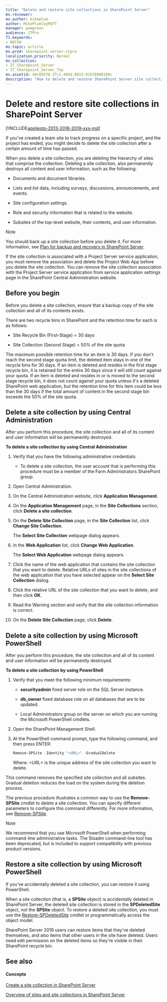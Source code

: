 ```yaml
---
title: "Delete and restore site collections in SharePoint Server"
ms.reviewer: 
ms.author: mikeplum
author: MikePlumleyMSFT
manager: pamgreen
audience: ITPro
f1.keywords:
- NOCSH
ms.topic: article
ms.prod: sharepoint-server-itpro
localization_priority: Normal
ms.collection:
- IT_Sharepoint_Server
- IT_Sharepoint_Server_Top
ms.assetid: 44c05570-37c1-49dd-8015-015f8908199c
description: "How to delete and restore SharePoint Server site collection content, user information, and the site hierarchy."
---
```


# Delete and restore site collections in SharePoint Server

[!INCLUDE[appliesto-2013-2016-2019-xxx-md](../includes/appliesto-2013-2016-2019-xxx-md.md)] 
  
If you've created a team site to track progress on a specific project, and the project has ended, you might decide to delete the site collection after a certain amount of time has passed. 
  
When you delete a site collection, you are deleting the hierarchy of sites that comprise the collection. Deleting a site collection, also permanently destroys all content and user information, such as the following:
  
- Documents and document libraries.
    
- Lists and list data, including surveys, discussions, announcements, and events.
    
- Site configuration settings.
    
- Role and security information that is related to the website.
    
- Subsites of the top-level website, their contents, and user information.
    
> [!NOTE]
> You should back up a site collection before you delete it. For more information, see [Plan for backup and recovery in SharePoint Server](../administration/backup-and-recovery-planning.md). 
  
If the site collection is associated with a Project Server service application, you must remove the association and delete the Project Web App before you delete the site collection. You can remove the site collection association with the Project Server service application from service application settings page in the SharePoint Central Administration website.
  
    
## Before you begin
<a name="begin"> </a>

Before you delete a site collection, ensure that a backup copy of the site collection and all of its contents exists.
  
There are two recycle bins in SharePoint and the retention time for each is as follows:
  
- Site Recycle Bin (First-Stage) = 30 days
    
- Site Collection (Second Stage) = 50% of the site quota
    
The maximum possible retention time for an item is 30 days. If you don't reach the second stage quota limit, the deleted item stays in one of the recycle bins for 30 days. If an item is deleted and resides in the first stage recycle bin, it is retained for the entire 30 days since it will still count against your quota. If an item is deleted and resides in or is moved to the second stage recycle bin, it does not count against your quota unless it's a deleted SharePoint web application, but the retention time for this item could be less than the 30 days if the total amount of content in the second stage bin exceeds the 50% of the site quota.
  
## Delete a site collection by using Central Administration
<a name="section1"> </a>

After you perform this procedure, the site collection and all of its content and user information will be permanently destroyed.
  
 **To delete a site collection by using Central Administration**
  
1. Verify that you have the following administrative credentials:
    
   - To delete a site collection, the user account that is performing this procedure must be a member of the Farm Administrators SharePoint group.
    
2. Open Central Administration.
    
3. On the Central Administration website, click **Application Management**.
    
4. On the **Application Management** page, in the **Site Collections** section, click **Delete a site collection**.
    
5. On the **Delete Site Collection** page, in the **Site Collection** list, click **Change Site Collection**.
    
    The **Select Site Collection** webpage dialog appears. 
    
6. In the **Web Application** list, click **Change Web Application**.
    
    The **Select Web Application** webpage dialog appears. 
    
7. Click the name of the web application that contains the site collection that you want to delete. Relative URLs of sites in the site collections of the web application that you have selected appear on the **Select Site Collection** dialog. 
    
8. Click the relative URL of the site collection that you want to delete, and then click **OK**.
    
9. Read the Warning section and verify that the site collection information is correct.
    
10. On the **Delete Site Collection** page, click **Delete**.
    
## Delete a site collection by using Microsoft PowerShell
<a name="section2"> </a>

After you perform this procedure, the site collection and all of its content and user information will be permanently destroyed.
  
 **To delete a site collection by using PowerShell**
  
1. Verify that you meet the following minimum requirements: 
    
   - **securityadmin** fixed server role on the SQL Server instance. 
    
   - **db_owner** fixed database role on all databases that are to be updated. 
    
   - Local Administrators group on the server on which you are running the Microsoft PowerShell cmdlets.
    
2. Open the SharePoint Management Shell.
    
3. At the PowerShell command prompt, type the following command, and then press ENTER:
    
   ```powershell
   Remove-SPSite -Identity "<URL>" -GradualDelete
   ```

   Where:  _\<URL\>_ is the unique address of the site collection you want to delete. 
    
This command removes the specified site collection and all subsites. Gradual deletion reduces the load on the system during the deletion process.
    
The previous procedure illustrates a common way to use the **Remove-SPSite** cmdlet to delete a site collection. You can specify different parameters to configure this command differently. For more information, see [Remove-SPSite](/powershell/module/sharepoint-server/Remove-SPSite?view=sharepoint-ps).
    
> [!NOTE]
> We recommend that you use Microsoft PowerShell when performing command-line administrative tasks. The Stsadm command-line tool has been deprecated, but is included to support compatibility with previous product versions. 
  
## Restore a site collection by using Microsoft PowerShell
<a name="section3"> </a>

If you've accidentally deleted a site collection, you can restore it using PowerShell.
  
When a site collection (that is, a **SPSite** object) is accidentally deleted in SharePoint Server, the deleted site collection is stored in the **SPDeletedSite** object, not the **SPSite** object. To restore a deleted site collection, you must use the [Restore-SPDeletedSite](/powershell/module/sharepoint-server/restore-spdeletedsite?view=sharepoint-ps) cmdlet or programmatically access the object model.

SharePoint Server 2019 users can restore items that they've deleted themselves, and also items that other users in the site have deleted. Users need edit permission on the deleted items so they're visible in their SharePoint recycle bin. 
  
## See also
<a name="section3"> </a>

#### Concepts

[Create a site collection in SharePoint Server](create-a-site-collection.md)
  
[Overview of sites and site collections in SharePoint Server](sites-and-site-collections-overview.md)

